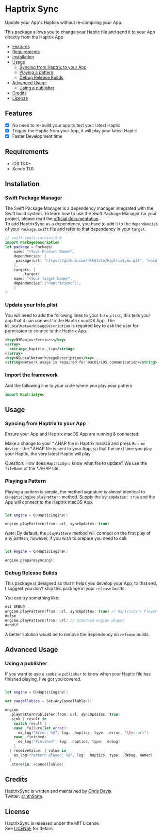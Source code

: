 # Haptrix Sync

Update your App's Haptics without re-compiling your App.

This package allows you to change your Haptic file and send it to your App directly from the Haptrix App

- [Features](#features)
- [Requirements](#requirements)
- [Installation](#installation)
- [Usage](#usage)
    - [Syncing from Haptrix to your App](#syncing-from-haptrix-to-your-app)
    - [Playing a pattern](#playing-a-pattern)
    - [Debug Release Builds](#debug-release-builds)
- [Advanced Usage](#advanced-usage)
    - [Using a publisher](#Using-a-publisher)
- [Credits](#credits)
- [License](#license)


## Features

- [x] No need to re-build your app to test your latest Haptic 
- [x] Trigger the Haptic from your App, it will play your latest Haptic 
- [x] Faster Development time

## Requirements

- iOS 13.0+
- Xcode 11.0

## Installation

### Swift Package Manager
The Swift Package Manager is a dependency manager integrated with the Swift build system. To learn how to use the Swift Package Manager for your project, please read the [official documentation](https://github.com/apple/swift-package-manager/blob/master/Documentation/Usage.md).  
To add HaptrixSync as a dependency, you have to add it to the `dependencies` of your `Package.swift` file and refer to that dependency in your `target`.

```swift
// swift-tools-version:5.0
import PackageDescription
let package = Package(
    name: "<Your Product Name>",
    dependencies: [
    .package(url: "https://github.com/nthState/HaptrixSync.git", "main")
    ],
    targets: [
        .target(
    name: "<Your Target Name>",
    dependencies: ["HaptrixSync"]),
    ]
)
```

### Update your Info.plist

You will need to add the following lines to your `Info.plist`, this tells your app that it can connect to the Haptrix macOS App.
The `NSLocalNetworkUsageDescription` is required key to ask the user for permission to connec to the Haptrix App.

```xml
<key>NSBonjourServices</key>
<array>
  <string>_haptrix._tcp</string>
</array>
<key>NSLocalNetworkUsageDescription</key>
<string>Network usage is required for macOS/iOS communication</string>
```

### Import the framework

Add the following line to your code where you play your pattern

```swift
import HaptrixSync
```

## Usage

### Syncing from Haptrix to your App

Ensure your App and Haptrix macOS App are running & connected.

Make a change to your *.AHAP file in Haptrix macOS and press `Run on device` - the *.AHAP file is sent to your App, so that the 
next time you play your Haptic, the very latest Haptic will play.

*Question*: How does `HaptrixSync` know what file to update? We use the `fileName` of the *.AHAP file.

### Playing a Pattern

Playing a pattern is simple, the method signature is almost identical to `CHHapticEngine` `playPattern` method.
Supply the `syncUpdates: true` and the App will connect to the Haptrix macOS App.

```swift

let engine = CHHapticEngine()

engine.playPattern(from: url, syncUpdates: true)
```

*Note*: By default, the `playPattern` method will connect on the first play of any pattern, however, if you wish to prepare
you need to call:

```swift

let engine = CHHapticEngine()

engine.prepareSyncing()
```


### Debug Release Builds

This package is designed so that it helps you develop your App, to that end, I suggest you don't ship this package in your `release` builds.

You can try something like:

```swift
#if DEBUG
engine.playPattern(from: url, syncUpdates: true) // HaptrixSync Player
#else
engine.playPattern(from: url) // Standard engine player
#endif
```

A better solution would be to remove the dependency on `release` builds.


## Advanced Usage

### Using a publisher

If you want to use a `combine` `publisher` to know when your Haptic file has finished playing, I've got you covered.

```swift

let engine = CHHapticEngine()

var cancellables = Set<AnyCancellable>()

engine
  .playPatternPublisher(from: url, syncUpdates: true)
  .sink { result in
    switch result {
    case .failure(let error):
      os_log("Error: %@", log: .haptics, type: .error, "\(error)")
    case .finished:
      os_log("Finished", log: .haptics, type: .debug)
    }
  } receiveValue: { value in
    os_log("Pattern played: %@", log: .haptics, type: .debug, named)
  }
  .store(in: &cancellables)

```

## Credits

HaptrixSync is written and maintained by [Chris Davis](http://www.nthState.com).  
Twitter: [@nthState](https://twitter.com/nthState).


## License

HaptrixSync is released under the MIT License.  
See [LICENSE](https://github.com/nthState/HaptrixSync/blob/master/LICENSE) for details.
